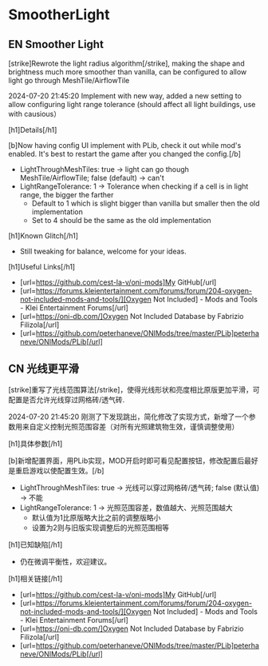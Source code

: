 # SmootherLight

## EN Smoother Light

[strike]Rewrote the light radius algorithm[/strike], making the shape and brightness much more smoother than vanilla, can be configured to allow light go through MeshTile/AirflowTile

2024-07-20 21:45:20
Implement with new way, added a new setting to allow configuring light range tolerance (should affect all light buildings, use with causious）

[h1]Details[/h1]

[b]Now having config UI implement with PLib, check it out while mod's enabled. It's best to restart the game after you changed the config.[/b]

- LightThroughMeshTiles: true -> light can go though MeshTile/AirflowTile; false (default) -> can't
- LightRangeTolerance: 1 -> Tolerance when checking if a cell is in light range, the bigger the farther
    - Default to 1 which is slight bigger than vanilla but smaller then the old implementation
    - Set to 4 should be the same as the old implementation

[h1]Known Glitch[/h1]

- Still tweaking for balance, welcome for your ideas.

[h1]Useful Links[/h1]

- [url=https://github.com/cest-la-v/oni-mods]My GitHub[/url]
- [url=https://forums.kleientertainment.com/forums/forum/204-oxygen-not-included-mods-and-tools/][Oxygen Not Included] - Mods and Tools - Klei Entertainment Forums[/url]
- [url=https://oni-db.com/]Oxygen Not Included Database by Fabrizio Filizola[/url]
- [url=https://github.com/peterhaneve/ONIMods/tree/master/PLib]peterhaneve/ONIMods/PLib[/url]
## CN 光线更平滑
[strike]重写了光线范围算法[/strike]，使得光线形状和亮度相比原版更加平滑，可配置是否允许光线穿过网格砖/透气砖.

2024-07-20 21:45:20
刚测了下发现跳出，简化修改了实现方式，新增了一个参数用来自定义控制光照范围容差（对所有光照建筑物生效，谨慎调整使用）

[h1]具体参数[/h1]

[b]新增配置界面，用PLib实现，MOD开启时即可看见配置按钮，修改配置后最好是重启游戏以使配置生效。[/b]

- LightThroughMeshTiles: true -> 光线可以穿过网格砖/透气砖; false (默认值) -> 不能
- LightRangeTolerance: 1 -> 光照范围容差，数值越大、光照范围越大
    - 默认值为1比原版略大比之前的调整版略小
    - 设置为2则与旧版实现调整后的光照范围相等

[h1]已知缺陷[/h1]

- 仍在微调平衡性，欢迎建议。

[h1]相关链接[/h1]

- [url=https://github.com/cest-la-v/oni-mods]My GitHub[/url]
- [url=https://forums.kleientertainment.com/forums/forum/204-oxygen-not-included-mods-and-tools/][Oxygen Not Included] - Mods and Tools - Klei Entertainment Forums[/url]
- [url=https://oni-db.com/]Oxygen Not Included Database by Fabrizio Filizola[/url]
- [url=https://github.com/peterhaneve/ONIMods/tree/master/PLib]peterhaneve/ONIMods/PLib[/url]
